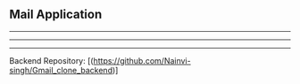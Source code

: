 ## **Mail Application**
---
* * *
___
Backend Repository: [(https://github.com/Nainvi-singh/Gmail_clone_backend)]
